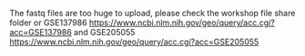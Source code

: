 The fastq files are too huge to upload, please check the workshop file share folder or GSE137986 https://www.ncbi.nlm.nih.gov/geo/query/acc.cgi?acc=GSE137986 and GSE205055 https://www.ncbi.nlm.nih.gov/geo/query/acc.cgi?acc=GSE205055  
